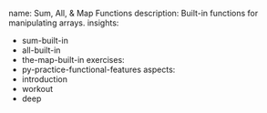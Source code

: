 name: Sum, All, & Map Functions
description: Built-in functions for manipulating arrays.
insights:
  - sum-built-in
  - all-built-in
  - the-map-built-in
exercises:
  - py-practice-functional-features
aspects:
  - introduction
  - workout
  - deep
 
